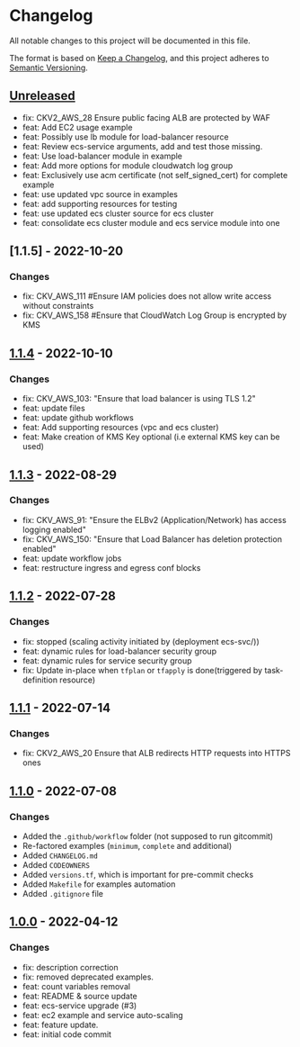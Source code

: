 # Changelog
All notable changes to this project will be documented in this file.

The format is based on [Keep a Changelog](https://keepachangelog.com/en/1.0.0/),
and this project adheres to [Semantic Versioning](https://semver.org/spec/v2.0.0.html).

## [Unreleased]
- fix: CKV2_AWS_28 Ensure public facing ALB are protected by WAF
- feat: Add EC2 usage example
- feat: Possibly use lb module for load-balancer resource
- feat: Review ecs-service arguments, add and test those missing.
- feat: Use load-balancer module in example
- feat: Add more options for module cloudwatch log group
- feat: Exclusively use acm certificate (not self_signed_cert) for complete example
- feat: use updated vpc source in examples
- feat: add supporting resources for testing
- feat: use updated ecs cluster source for ecs cluster
- feat: consolidate ecs cluster module and ecs service module into one

## [1.1.5] - 2022-10-20
### Changes
- fix: CKV_AWS_111 #Ensure IAM policies does not allow write access without constraints
- fix: CKV_AWS_158 #Ensure that CloudWatch Log Group is encrypted by KMS
## [1.1.4] - 2022-10-10
### Changes
- fix: CKV_AWS_103: "Ensure that load balancer is using TLS 1.2"
- feat: update files
- feat: update github workflows
- feat: Add supporting resources (vpc and ecs cluster)
- feat: Make creation of KMS Key optional (i.e external KMS key can be used)

## [1.1.3] - 2022-08-29
### Changes
- fix: CKV_AWS_91: "Ensure the ELBv2 (Application/Network) has access logging enabled"
- fix: CKV_AWS_150: "Ensure that Load Balancer has deletion protection enabled"
- feat: update workflow jobs
- feat: restructure ingress and egress conf blocks

## [1.1.2] - 2022-07-28
### Changes
- fix: stopped (scaling activity initiated by (deployment ecs-svc/<number>))
- feat: dynamic rules for load-balancer security group
- feat: dynamic rules for service security group
- fix: Update in-place when `tfplan` or `tfapply` is done(triggered by task-definition resource)

## [1.1.1] - 2022-07-14
### Changes
- fix: CKV2_AWS_20 Ensure that ALB redirects HTTP requests into HTTPS ones

## [1.1.0] - 2022-07-08
### Changes
- Added the `.github/workflow` folder (not supposed to run gitcommit)
- Re-factored examples (`minimum`, `complete` and additional)
- Added `CHANGELOG.md`
- Added `CODEOWNERS`
- Added `versions.tf`, which is important for pre-commit checks
- Added `Makefile` for examples automation
- Added `.gitignore` file

## [1.0.0] - 2022-04-12
### Changes
- fix: description correction
- fix: removed deprecated examples.
- feat: count variables removal
- feat: README & source update
- feat: ecs-service upgrade (#3)
- feat: ec2 example and service auto-scaling
- feat: feature update.
- feat: initial code commit

[Unreleased]: https://github.com/boldlink/terraform-aws-ecs-service/compare/1.1.5...HEAD
[1.1.4]: https://github.com/boldlink/terraform-aws-ecs-service/releases/tag/1.1.5
[1.1.4]: https://github.com/boldlink/terraform-aws-ecs-service/releases/tag/1.1.4
[1.1.3]: https://github.com/boldlink/terraform-aws-ecs-service/releases/tag/1.1.3
[1.1.2]: https://github.com/boldlink/terraform-aws-ecs-service/releases/tag/1.1.2
[1.1.1]: https://github.com/boldlink/terraform-aws-ecs-service/releases/tag/1.1.1
[1.1.0]: https://github.com/boldlink/terraform-aws-ecs-service/releases/tag/1.1.0
[1.0.0]: https://github.com/boldlink/terraform-aws-ecs-service/releases/tag/1.0.0
